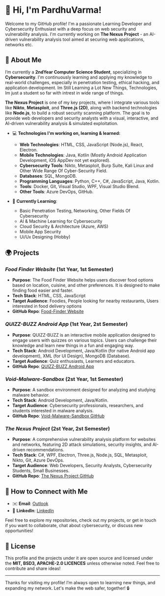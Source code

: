 # 👋 Hi, I'm PardhuVarma!

Welcome to my GitHub profile! I'm a passionate Learning Developer and Cybersecurity Enthusiast with a deep focus on web security and vulnerability analysis. I'm currently working on **The Nexus Project** - an AI-driven vulnerability analysis tool aimed at securing web applications, networks etc.

## 🚀 About Me

I’m currently a **2ndYear Computer Science Student**, specializing in **Cybersecurity**. I'm continuously learning and applying my knowledge to real-world challenges, especially in penetration testing, ethical hacking, and application development. Im Still Learning a Lot New Things, Technologies, Im just a student so far with intrest in wide range of things. 

**The Nexus Project** is one of my key projects, where I integrate various tools like **Nikto**, **Metasploit**, and **Three.js (2D)**, along with backend technologies like **Node.js**, to build a robust security scanning platform. The goal is to provide web developers and security analysts with a visual, interactive, and AI-driven vulnerability analysis & simulated exploitation.

- 💻 **Technologies I'm working on, learning & learned:**
  - **Web Technologies**: HTML, CSS, JavaScript (Node.js), React, Electron.
  - **Mobile Technologies**: Java, Kotlin (Mostly Android Application Development, iOS AppDev not yet explored).
  - **Cybersecurity Tools**: Nikto, Metasploit, Burp Suite, Kali Linux and Other Wide Range Of Cyber-Security Field.
  - **Databases**: SQL, MongoDB.
  - **Programming Languages**: Python, C++, C#, JavaScript, Java, Kotlin.
  - **Tools**: Docker, Git, Visual Studio, WPF, Visual Studio Blend.
  - **Other Tools**: Azure DevOps, GitHub.

- 🌱 **Currently Learning**:
  - Basic Penetration Testing, Networking, Other Fields Of Cybersecurity
  - AI & Machine Learning for Cybersecurity
  - Cloud Security & Architecture (Azure, AWS)
  - Mobile App Security
  - Ui/Ux Designing (Hobby)

## 🌍 Projects

### *Food Finder Website* (1st Year, 1st Semester)
- **Purpose**: The Food Finder Website helps users discover food options based on location, cuisine, and other preferences. It is designed to make finding food easier and faster.
- **Tech Stack**: HTML, CSS, JavaScript
- **Target Audience**: Foodies, People looking for nearby restaurants, Users interested in food delivery options
- **GitHub Repo**: [Food-Finder Website](https://github.com/PardhuSreeRushiVarma20060119/Food-Finder-Website)

### *QUIZZ-BUZZ Android App* (1st Year, 2st Semester)
- **Purpose**: QUIZZ-BUZZ is an interactive mobile application designed to engage users with quizzes on various topics. Users can challenge their knowledge and learn new things in a fun and engaging way.
- **Tech Stack**: Android Development, Java/Kotlin (for native Android app development), XML (for UI Design), MongoDB (Database).
- **Target Audience**: Quiz enthusiasts, Learners and educators.
- **GitHub Repo**: [QUIZZ-BUZZ Android App](https://github.com/PardhuSreeRushiVarma20060119/QUIZZ-BUZZ-Android-App-)

### *Void-Malware-Sandbox* (2st Year, 1st Semester)
- **Purpose**: A sandbox environment designed for analyzing and studying malware behavior.
- **Tech Stack**: Android Development, Java/Kotlin.
- **Target Audience**: Cybersecurity professionals, researchers, and students interested in malware analysis.
- **GitHub Repo**: [Void-Malware-Sandbox GitHub](https://github.com/PardhuSreeRushiVarma20060119/Void-Malware-Sandbox)

### *The Nexus Project* (2st Year, 2st Semester)
- **Purpose**: A comprehensive vulnerability analysis platform for websites and networks, featuring 2D attack simulations, security insights, and AI-driven recommendations.
- **Tech Stack**: C#, WPF, Electron, Three.js, Node.js, SQL, Metasploit, Nikto, Git, Azure DevOps.
- **Target Audience**: Web Developers, Security Analysts, Cybersecurity Students, Small Businesses.
- **GitHub Repo**: [The Nexus Project GitHub](https://github.com/PardhuSreeRushiVarma20060119/TheNexusProject)



## 💬 How to Connect with Me

- ✉️ **Email**: [Outlook](mailto:pardhusrirushivarmakonduru@outlook.com)
- 🔗 **LinkedIn**: [LinkedIn](https://www.linkedin.com/in/pardhu-sri-rushi-varma-konduru-696886279?lipi=urn%3Ali%3Apage%3Ad_flagship3_profile_view_base_contact_details%3BU7hCfrBpSQuIdU3w8wD4nw%3D%3D)

Feel free to explore my repositories, check out my projects, or get in touch if you want to collaborate, chat about cybersecurity, or discuss new opportunities!

## 📄 License

This profile and the projects under it are open source and licensed under the **MIT, BSD3, APACHE-2.0 LICENCES** unless otherwise noted. Feel free to contribute and share ideas!

---

Thanks for visiting my profile! I’m always open to learning new things, and expanding my network. Let's make the web safer, together! 🔒

